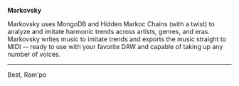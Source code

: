 
**Markovsky**

Markovsky uses MongoDB and Hidden Markoc Chains (with a twist) to analyze and imitate harmonic trends across artists, genres, and eras.  Markovsky writes music to imitate trends and exports the music straight to MIDI -- ready to use with your favorite DAW and capable of taking up any number of voices.  

-------------------------------------------------------

Best, 
Ram'po